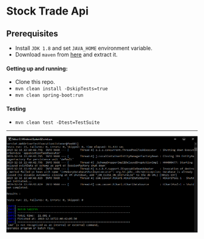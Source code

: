 # Stock Trade Api

## Prerequisites
* Install `JDK 1.8` and set `JAVA_HOME` environment variable.
* Download `maven` from [here](https://maven.apache.org/download.cgi) and extract it.

#### Getting up and running:
- Clone this repo.
- `mvn clean install -DskipTests=true`
- `mvn clean spring-boot:run`

#### Testing
- `mvn clean test -Dtest=TestSuite`
---
![](/results/TestResults.png)

